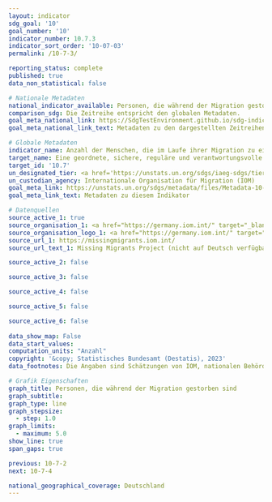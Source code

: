 ```yaml
---
layout: indicator    
sdg_goal: '10'    
goal_number: '10'    
indicator_number: 10.7.3    
indicator_sort_order: '10-07-03'    
permalink: /10-7-3/    

reporting_status: complete    
published: true    
data_non_statistical: false    

# Nationale Metadaten    
national_indicator_available: Personen, die während der Migration gestorben sind    
comparison_sdg: Die Zeitreihe entspricht den globalen Metadaten.    
goal_meta_national_link: https://SdgTestEnvironment.github.io/sdg-indicators/public/Meta/10.7.3.pdf
goal_meta_national_link_text: Metadaten zu den dargestellten Zeitreihen    

# Globale Metadaten    
indicator_name: Anzahl der Menschen, die im Laufe ihrer Migration zu einem internationalen Zielort gestorben oder verschwunden sind    
target_name: Eine geordnete, sichere, reguläre und verantwortungsvolle Migration und Mobilität von Menschen ermöglichen, unter anderem durch die Anwendung einer planvollen und gut gesteuerten Migrationspolitik    
target_id: '10.7'    
un_designated_tier: <a href='https://unstats.un.org/sdgs/iaeg-sdgs/tier-classification/' title='Klicken Sie hier um weitere Informationen zur UN-Tier-Klassifikation zu erhalten.'  target='_blank'>Tier I</a>    
un_custodian_agency: Internationale Organisation für Migration (IOM)    
goal_meta_link: https://unstats.un.org/sdgs/metadata/files/Metadata-10-07-03.pdf    
goal_meta_link_text: Metadaten zu diesem Indikator        

# Datenquellen
source_active_1: true
source_organisation_1: <a href="https://germany.iom.int/" target="_blank" onclick="return confirm_alert('des Missing Migrants Projects der Internationalen Organisation für Migration');"> Missing Migrants Project der Internationalen Organisation für Migration (IOM) </a>
source_organisation_logo_1: <a href="https://germany.iom.int/" target="_blank" onclick="return confirm_alert('des Missing Migrants Projects der Internationalen Organisation für Migration');"><img src="https://g205sdgs.github.io/sdg-indicators/public/OrgImgDe/iom.png" alt="Logo iom" style="height:60px; width:148px"/></a>
source_url_1: https://missingmigrants.iom.int/
source_url_text_1: Missing Migrants Project (nicht auf Deutsch verfügbar)

source_active_2: false

source_active_3: false

source_active_4: false

source_active_5: false

source_active_6: false
    
data_show_map: False    
data_start_values:     
computation_units: "Anzahl"    
copyright: '&copy; Statistisches Bundesamt (Destatis), 2023'    
data_footnotes: Die Angaben sind Schätzungen von IOM, nationalen Behörden und Medienquellen.<br>• Daten sind erst ab 2014 verfügbar.    

# Grafik Eigenschaften    
graph_title: Personen, die während der Migration gestorben sind
graph_subtitle:     
graph_type: line
graph_stepsize: 
  - step: 1.0    
graph_limits:
  - maximum: 5.0
show_line: true
span_gaps: true    

previous: 10-7-2    
next: 10-7-4    

national_geographical_coverage: Deutschland    
---
```


<span></span>